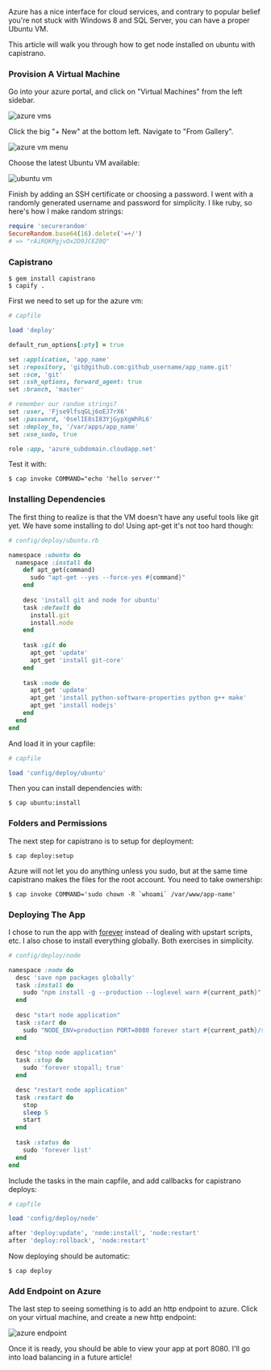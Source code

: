 Azure has a nice interface for cloud services, and contrary to popular belief you're not stuck with Windows 8 and SQL Server, you can have a proper Ubuntu VM. 

This article will walk you through how to get node installed on ubuntu with capistrano. 

### Provision A Virtual Machine

Go into your azure portal, and click on "Virtual Machines" from the left sidebar. 

![azure vms](https://fbcdn-sphotos-b-a.akamaihd.net/hphotos-ak-ash4/1394042_10152002933422269_673088520_n.jpg)

Click the big "+ New" at the bottom left. Navigate to "From Gallery". 

![azure vm menu](https://scontent-b-lga.xx.fbcdn.net/hphotos-prn2/1395991_10152002933322269_1805760510_n.jpg)

Choose the latest Ubuntu VM available:

![ubuntu vm](https://scontent-a-lga.xx.fbcdn.net/hphotos-prn2/1383136_10152002933212269_1371173998_n.jpg)

Finish by adding an SSH certificate or choosing a password. I went with a randomly generated username and password for simplicity. I like ruby, so here's how I make random strings:

```ruby
require 'securerandom'
SecureRandom.base64(16).delete('=+/')
# => "rAiRQKPgjvOx2D9JCEZ0Q"
```

### Capistrano

```
$ gem install capistrano
$ capify .
```

First we need to set up for the azure vm:

```ruby
# capfile

load 'deploy'

default_run_options[:pty] = true

set :application, 'app_name'
set :repository, 'git@github.com:github_username/app_name.git'
set :scm, 'git'
set :ssh_options, forward_agent: true
set :branch, 'master'

# remember our random strings?
set :user, 'Fjse9lfsqGLj6oEJ7rX6'
set :password, '0selIE8sI83YjGypXgWhRL6'
set :deploy_to, '/var/apps/app_name'
set :use_sudo, true

role :app, 'azure_subdomain.cloudapp.net'
```

Test it with:

```
$ cap invoke COMMAND="echo 'hello server'"
```

### Installing Dependencies

The first thing to realize is that the VM doesn't have any useful tools like git yet. We have some installing to do! Using apt-get it's not too hard though:

```ruby
# config/deploy/ubuntu.rb

namespace :ubuntu do
  namespace :install do
    def apt_get(command)
      sudo "apt-get --yes --force-yes #{command}"
    end
  
    desc 'install git and node for ubuntu'
    task :default do
      install.git
      install.node
    end
  
    task :git do
      apt_get 'update'
      apt_get 'install git-core'
    end
  
    task :node do
      apt_get 'update'
      apt_get 'install python-software-properties python g++ make'
      apt_get 'install nodejs'
    end
  end
end
```

And load it in your capfile:

```ruby
# capfile

load 'config/deploy/ubuntu'
```

Then you can install dependencies with:

```
$ cap ubuntu:install
```

### Folders and Permissions

The next step for capistrano is to setup for deployment:

```
$ cap deploy:setup
```

Azure will not let you do anything unless you sudo, but at the same time capistrano makes the files for the root account. You need to take ownership:

```
$ cap invoke COMMAND='sudo chown -R `whoami` /var/www/app-name'
```

### Deploying The App

I chose to run the app with [forever](https://github.com/nodejitsu/forever) instead of dealing with upstart scripts, etc. I also chose to install everything globally. Both exercises in simplicity. 

```ruby
# config/deploy/node

namespace :node do
  desc 'save npm packages globally'
  task :install do
    sudo "npm install -g --production --loglevel warn #{current_path}"
  end
	
  desc "start node application"
  task :start do
    sudo "NODE_ENV=production PORT=8080 forever start #{current_path}/server.js"
  end
	
  desc "stop node application"
  task :stop do
    sudo 'forever stopall; true'
  end

  desc "restart node application"
  task :restart do
    stop
    sleep 5
    start
  end
	
  task :status do
    sudo 'forever list'
  end
end
```

Include the tasks in the main capfile, and add callbacks for capistrano deploys:

```ruby
# capfile

load 'config/deploy/node'

after 'deploy:update', 'node:install', 'node:restart'
after 'deploy:rollback', 'node:restart'
```

Now deploying should be automatic:

```
$ cap deploy
```

### Add Endpoint on Azure

The last step to seeing something is to add an http endpoint to azure. Click on your virtual machine, and create a new http endpoint:

![azure endpoint](https://scontent-a-lga.xx.fbcdn.net/hphotos-frc3/1375268_10152002973932269_125652860_n.jpg)

Once it is ready, you should be able to view your app at port 8080. I'll go into load balancing in a future article!